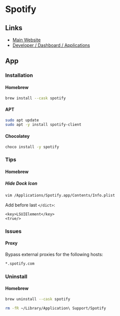 # Spotify

## Links

- [Main Website](https://spotify.com)
- [Developer / Dashboard / Applications](https://developer.spotify.com/dashboard/applications)

## App

### Installation

#### Homebrew

```sh
brew install --cask spotify
```

#### APT

```sh
sudo apt update
sudo apt -y install spotify-client
```

#### Chocolatey

```sh
choco install -y spotify
```

### Tips

#### Homebrew

##### Hide Dock Icon

```sh
vim /Applications/Spotify.app/Contents/Info.plist
```

Add before last `</dict>`:

```plist
<key>LSUIElement</key>
<true/>
```

### Issues

#### Proxy

Bypass external proxies for the following hosts:

```txt
*.spotify.com
```

### Uninstall

#### Homebrew

```sh
brew uninstall --cask spotify
```

```sh
rm -fR ~/Library/Application\ Support/Spotify
```
